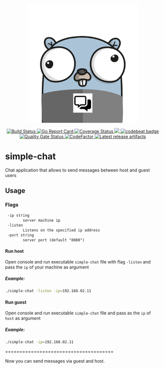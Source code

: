 <p align="center"> <img src="docs/assets/projectavatar.png" width="360"></p> 
<p align="center"> <a href="https://travis-ci.org/oleg-balunenko/simple-chat"> 
        <img src="https://travis-ci.org/oleg-balunenko/simple-chat.svg?branch=master" alt="Build Status"></img>
    </a>
    <a href="https://goreportcard.com/report/github.com/oleg-balunenko/simple-chat">
        <img src="https://goreportcard.com/badge/github.com/oleg-balunenko/simple-chat" alt="Go Report Card"></img>
    </a>
    <a href='https://coveralls.io/github/oleg-balunenko/simple-chat?branch=master'>
        <img src='https://coveralls.io/repos/github/oleg-balunenko/simple-chat/badge.svg?branch=master' alt='Coverage Status' />
     </a>
    <a href="https://codecov.io/gh/oleg-balunenko/simple-chat">
      <img src="https://codecov.io/gh/oleg-balunenko/simple-chat/branch/master/graph/badge.svg" />
    </a>
    <a href="https://codebeat.co/projects/github-com-oleg-balunenko-simple-chat-master">
        <img alt="codebeat badge" src="https://codebeat.co/badges/2413b790-8465-42a2-aace-3e7a51750556" />
    </a>
    <a href="https://sonarcloud.io/dashboard?id=simple-chat">
        <img src="https://sonarcloud.io/api/project_badges/measure?project=simple-chat&metric=alert_status" alt="Quality Gate Status"></img>
    </a>
    <a href="https://www.codefactor.io/repository/github/oleg-balunenko/simple-chat">
        <img src="https://www.codefactor.io/repository/github/oleg-balunenko/simple-chat/badge" alt="CodeFactor" />
    </a>
    <a href="https://github.com/oleg-balunenko/simple-chat/releases/latest">
        <img src="https://img.shields.io/badge/artifacts-download-blue.svg" alt ="Latest release artifacts"></img>
    </a>
</p>

# simple-chat

Chat application that allows to send messages between host and guest users

## Usage

### Flags

```text
 -ip string
    	server machine ip
 -listen
    	Listens on the specified ip address
 -port string
    	server port (default "8080")

```

#### Run host

Open console and run executable `simple-chat` file with flag `-listen` and pass the `ip` of your machine as argument

##### Example:

```bash
./simple-chat -listen -ip=192.168.02.11
```

#### Run guest

Open console and run executable `simple-chat` file and pass as the `ip` of `host` as argument

##### Example:

```bash
./simple-chat -ip=192.168.02.11

```

======================================

Now you can send messages via guest and host.
